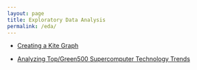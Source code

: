 ```yaml
---
layout: page
title: Exploratory Data Analysis
permalink: /eda/
---
```

- [Creating a Kite Graph](http://rpubs.com/thoughtfulbloke/kitegraph)

- [Analyzing Top/Green500 Supercomputer Technology Trends](http://github.com/ww44ss/Exascalar-Analysis)